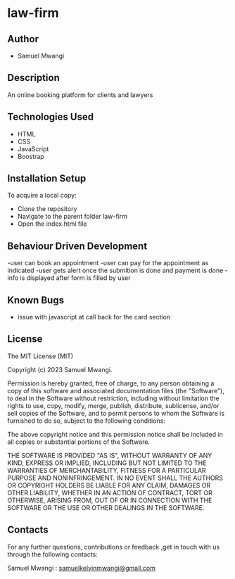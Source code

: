 # law-firm

## Author
- Samuel Mwangi

## Description

An online booking platform for clients and lawyers

## Technologies Used

- HTML
- CSS
- JavaScript
- Boostrap

## Installation Setup

To acquire a local copy:

- Clone the repository
- Navigate to the parent folder law-firm
- Open the index.html file

## Behaviour Driven Development
-user can book an appointment
-user can pay for the appointment as indicated
-user gets alert once the submition is done and payment is done
-info is displayed after form is filled by user

## Known Bugs

- issue with javascript at call back for the card section

## License

The MIT License (MIT)

Copyright (c) 2023 Samuel Mwangi.

Permission is hereby granted, free of charge, to any person obtaining a copy of this software and associated documentation files (the "Software"), to deal in the Software without restriction, including without limitation the rights to use, copy, modify, merge, publish, distribute, sublicense, and/or sell copies of the Software, and to permit persons to whom the Software is furnished to do so, subject to the following conditions:

The above copyright notice and this permission notice shall be included in all copies or substantial portions of the Software.

THE SOFTWARE IS PROVIDED "AS IS", WITHOUT WARRANTY OF ANY KIND, EXPRESS OR IMPLIED, INCLUDING BUT NOT LIMITED TO THE WARRANTIES OF MERCHANTABILITY, FITNESS FOR A PARTICULAR PURPOSE AND NONINFRINGEMENT. IN NO EVENT SHALL THE AUTHORS OR COPYRIGHT HOLDERS BE LIABLE FOR ANY CLAIM, DAMAGES OR OTHER LIABILITY, WHETHER IN AN ACTION OF CONTRACT, TORT OR OTHERWISE, ARISING FROM, OUT OF OR IN CONNECTION WITH THE SOFTWARE OR THE USE OR OTHER DEALINGS IN THE SOFTWARE.

## Contacts

For any further questions, contributions or feedback ,get in touch with us through the following contacts:

Samuel Mwangi : samuelkelvinmwangi@gmail.com
